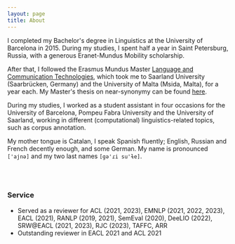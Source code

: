 ```yaml
---
layout: page
title: About
---
```


I completed my Bachelor's degree in Linguistics at the University of Barcelona in 2015. During my studies, I spent half a year in Saint Petersburg, Russia, with a generous Eranet-Mundus Mobility scholarship.

After that, I followed the Erasmus Mundus Master [Language and Communication Technologies](https://lct-master.org/), which took me to Saarland University (Saarbrücken, Germany) and the University of Malta (Msida, Malta), for a year each. My Master's thesis on near-synonymy can be found [here](https://lct-master.org/getfile.php?id=2682&n=1&dt=TH&ft=pdf&type=TH).

During my studies, I worked as a student assistant in four occasions for the University of Barcelona, Pompeu Fabra University and the University of Saarland, working in different (computational) linguistics-related topics, such as corpus annotation.

My mother tongue is Catalan, I speak Spanish fluently; English, Russian and French decently enough, and some German. My name is pronounced `['ajnə]` and my two last names `[gə'ɾi su'ɫe]`.


<br>
<br>


### Service

* Served as a reviewer for ACL (2021, 2023),  EMNLP (2021, 2022, 2023), EACL (2021), RANLP (2019, 2021), SemEval (2020), DeeLIO (2022), SRW@EACL (2021, 2023), RJC (2023), TAFFC, ARR
* Outstanding reviewer in EACL 2021 and ACL 2021
